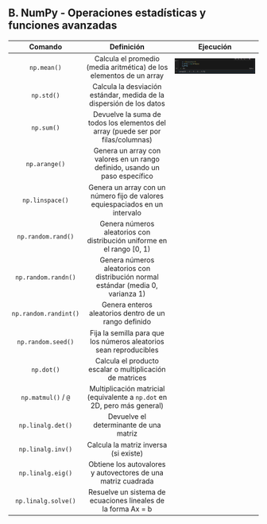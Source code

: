 ## B. NumPy - Operaciones estadísticas y funciones avanzadas

| Comando | Definición | Ejecución |
|:--------------:|:------------:|:-------------:|
| `np.mean()` | Calcula el promedio (media aritmética) de los elementos de un array | ![01](./fotos-ejecuciones/01.png) |
| `np.std()` | Calcula la desviación estándar, medida de la dispersión de los datos |  |
| `np.sum()` | Devuelve la suma de todos los elementos del array (puede ser por filas/columnas) |  |
| `np.arange()` | Genera un array con valores en un rango definido, usando un paso específico |  |
| `np.linspace()` | Genera un array con un número fijo de valores equiespaciados en un intervalo|  |
| `np.random.rand()` | Genera números aleatorios con distribución uniforme en el rango [0, 1) |  |
| `np.random.randn()` | Genera números aleatorios con distribución normal estándar (media 0, varianza 1) |  |
| `np.random.randint()` | Genera enteros aleatorios dentro de un rango definido |  |
| `np.random.seed()` | Fija la semilla para que los números aleatorios sean reproducibles |  |
| `np.dot()` | Calcula el producto escalar o multiplicación de matrices |  |
| `np.matmul()` / `@` | Multiplicación matricial (equivalente a `np.dot` en 2D, pero más general) | |
| `np.linalg.det()` | Devuelve el determinante de una matriz |  |
| `np.linalg.inv()` | Calcula la matriz inversa (si existe) |  |
| `np.linalg.eig()` | Obtiene los autovalores y autovectores de una matriz cuadrada |  |
| `np.linalg.solve()` | Resuelve un sistema de ecuaciones lineales de la forma Ax = b |  |
